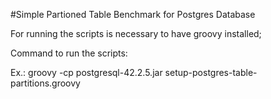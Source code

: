 #Simple Partioned Table Benchmark for Postgres Database

For running the scripts is necessary to have groovy installed;

Command to run the scripts:

Ex.:
groovy -cp postgresql-42.2.5.jar setup-postgres-table-partitions.groovy


